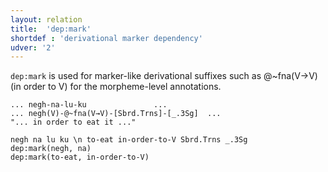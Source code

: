 ```yaml
---
layout: relation
title:  'dep:mark'
shortdef : 'derivational marker dependency'
udver: '2'
---
```


`dep:mark` is used for marker-like derivational suffixes such as @~fna(V→V) (in order to V) for the morpheme-level annotations.

```
...	negh-na-lu-ku				...
...	negh(V)-@~fna(V→V)-[Sbrd.Trns]-[_.3Sg]	...
"... in order to eat it ..."
```

~~~ sdparse
negh na lu ku \n to-eat in-order-to-V Sbrd.Trns _.3Sg
dep:mark(negh, na)
dep:mark(to-eat, in-order-to-V)
~~~
<!-- Interlanguage links updated Pá kvě 14 11:09:01 CEST 2021 -->
